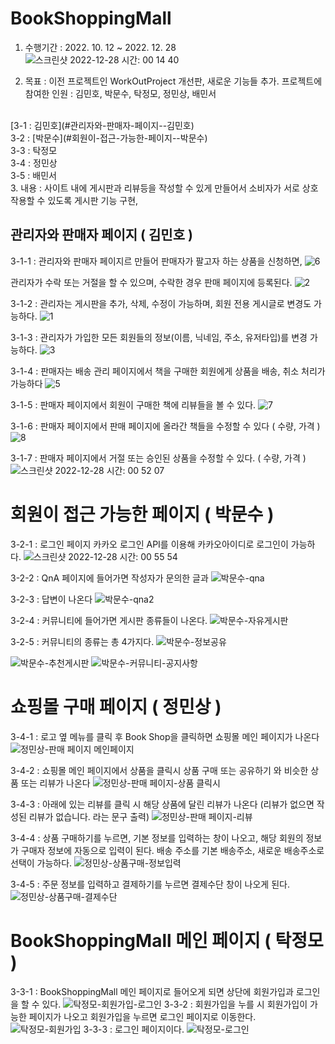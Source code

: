 # BookShoppingMall
1. 수행기간 : 2022. 10. 12 ~ 2022. 12. 28
![스크린샷 2022-12-28 시간: 00 14 40](https://user-images.githubusercontent.com/105355770/209686209-6d450f13-47ca-4c51-a7ad-9ee77006344f.png)

2. 목표 : 이전 프로젝트인 WorkOutProject 개선판, 새로운 기능들 추가.
  프로젝트에 참여한 인원 : 김민호, 박문수, 탁정모, 정민상, 배민서
  <br>
  [3-1 : 김민호](#관리자와-판매자-페이지--김민호)
    <br>
  3-2 : [박문수](#회원이-접근-가능한-페이지--박문수)
    <br>
  3-3 : 탁정모
    <br>
  3-4 : 정민상
    <br>
  3-5 : 배민서
    <br>
3. 내용 : 사이트 내에 게시판과 리뷰등을 작성할 수 있게 만들어서 소비자가 서로 상호작용할 수 있도록 게시판 기능 구현,

  ## 관리자와 판매자 페이지 ( 김민호 )

  3-1-1 : 관리자와 판매자 페이지르 만들어 판매자가 팔고자 하는 상품을 신청하면,
  ![6](https://user-images.githubusercontent.com/105355770/209686445-3e89e876-34b2-45e6-8f88-dc11940f58d5.png)
  
  관리자가 수락 또는 거절을 할 수 있으며, 수락한 경우 판매 페이지에 등록된다.
  ![2](https://user-images.githubusercontent.com/105355770/209686646-c612d3b2-0f66-46b4-908b-0cfc3ed773c1.png)
  
  3-1-2 : 관리자는 게시판을 추가, 삭제, 수정이 가능하며, 회원 전용 게시글로 변경도 가능하다.
  ![1](https://user-images.githubusercontent.com/105355770/209686775-816d607e-eed7-463e-9a7e-f7732b6b77c2.png)
  
  3-1-3 : 관리자가 가입한 모든 회원들의 정보(이름, 닉네임, 주소, 유저타입)를 변경 가능하다.
  ![3](https://user-images.githubusercontent.com/105355770/209687144-c28715d5-e0b4-447f-8aad-2febe387a402.png)
  
  3-1-4 : 판매자는 배송 관리 페이지에서 책을 구매한 회원에게 상품을 배송, 취소 처리가 가능하다
  ![5](https://user-images.githubusercontent.com/105355770/209687489-8c16eff2-fa60-4efd-8b21-a49f993e3a8f.png)
  
  3-1-5 : 판매자 페이지에서 회원이 구매한 책에 리뷰들을 볼 수 있다.
  ![7](https://user-images.githubusercontent.com/105355770/209689965-0c1a55c8-60a6-44e6-a71e-68464d556fc3.png)
  
  3-1-6 : 판매자 페이지에서 판매 페이지에 올라간 책들을 수정할 수 있다 ( 수량, 가격 )
  ![8](https://user-images.githubusercontent.com/105355770/209690072-cd40c524-f88a-472e-8521-ae855a8ad57a.png)
  
  3-1-7 : 판매자 페이지에서 거절 또는 승인된 상품을 수정할 수 있다. ( 수량, 가격 )
  ![스크린샷 2022-12-28 시간: 00 52 07](https://user-images.githubusercontent.com/105355770/209690241-86ce4674-e70f-4930-9a16-b6725e4578e6.png)
  
  
  # 회원이 접근 가능한 페이지 ( 박문수 ) 

  3-2-1 : 로그인 페이지 카카오 로그인 API를 이용해 카카오아이디로 로그인이 가능하다. 
  ![스크린샷 2022-12-28 시간: 00 55 54](https://user-images.githubusercontent.com/105355770/209690617-75a61e05-e9db-4eeb-91c4-2138ef2f2fc2.png)
  
  3-2-2 : QnA 페이지에 들어가면 작성자가 문의한 글과
  ![박문수-qna](https://user-images.githubusercontent.com/105355770/209691425-00085888-9b9f-4188-8d07-78eb56c01e00.png)
  
  3-2-3 : 답변이 나온다
  ![박문수-qna2](https://user-images.githubusercontent.com/105355770/209691452-a8e688f9-9c71-4447-b081-f3fd89ecd431.png)
  
  3-2-4 : 커뮤니티에 들어가면 게시판 종류들이 나온다.
  ![박문수-자유게시판](https://user-images.githubusercontent.com/105355770/209691498-5d138654-491c-4e0c-888c-0fdd98a9781f.png)
  
  3-2-5 : 커뮤니티의 종류는 총 4가지다.
  ![박문수-정보공유](https://user-images.githubusercontent.com/105355770/209691522-a9f48f00-42a5-4967-8beb-e3248a9e1508.png)
  
  ![박문수-추천게시판](https://user-images.githubusercontent.com/105355770/209691534-bcea9fc1-5d25-4329-8166-9141370026dc.png)
  ![박문수-커뮤니티-공지사항](https://user-images.githubusercontent.com/105355770/209691550-68d00d64-5448-44f1-8cde-25a2b344702b.png)
  
  # 쇼핑몰 구매 페이지 ( 정민상 ) 
  3-4-1 : 로고 옆 메뉴를 클릭 후 Book Shop을 클릭하면 쇼핑몰 메인 페이지가 나온다
  ![정민상-판매 페이지 메인페이지](https://user-images.githubusercontent.com/105355770/209692374-0d40e450-2832-4f06-aa7c-5878f1fd1dfc.png)
  
  3-4-2 : 쇼핑몰 메인 페이지에서 상품을 클릭시 상품 구매 또는 공유하기 와 비슷한 상품 또는 리뷰가 나온다
  ![정민상-판매 페이지-상품 클릭시](https://user-images.githubusercontent.com/105355770/209692461-7fcb4aa6-bb9c-4057-8836-8adb4d08d9b3.png)
  
  3-4-3 : 아래에 있는 리뷰를 클릭 시 해당 상품에 달린 리뷰가 나온다 (리뷰가 없으면 작성된 리뷰가 없습니다. 라는 문구 출력)
  ![정민상-판매 페이지-리뷰](https://user-images.githubusercontent.com/105355770/209692545-4b834f55-4257-4534-8ef9-39b5423867d1.png)
  
  3-4-4 : 상품 구매하기를 누르면, 기본 정보를 입력하는 창이 나오고, 해당 회원의 정보가 구매자 정보에 자동으로 입력이 된다. 배송 주소를 기본 배송주소, 새로운 배송주소로 선택이 가능하다.
  ![정민상-상품구매-정보입력](https://user-images.githubusercontent.com/105355770/209692681-b649651a-777a-4a30-bdc6-aa49f3052f23.png)
  
  3-4-5 : 주문 정보를 입력하고 결제하기를 누르면 결제수단 창이 나오게 된다.
  ![정민상-상품구매-결제수단](https://user-images.githubusercontent.com/105355770/209692749-baac83ec-8c2b-4a69-8ee5-c6f28d0922ee.png)
  
  # BookShoppingMall 메인 페이지 ( 탁정모 ) 
  3-3-1 : BookShoppingMall 메인 페이지로 들어오게 되면 상단에 회원가입과 로그인을 할 수 있다.
  ![탁정모-회원가입-로그인](https://user-images.githubusercontent.com/105355770/209693370-b9d96961-cbe1-4263-b015-696bc217c2c7.png)
  3-3-2 : 회원가입을 누를 시 회원가입이 가능한 페이지가 나오고 회원가입을 누르면 로그인 페이지로 이동한다.
  ![탁정모-회원가입](https://user-images.githubusercontent.com/105355770/209693496-d0014948-43bd-4bb4-8c8b-bebb52fda5c2.png)
  3-3-3 : 로그인 페이지이다.
  ![탁정모-로그인](https://user-images.githubusercontent.com/105355770/209693547-ce1efa5d-46e4-48e9-9bd7-aee6899d3097.png)






  
